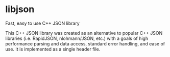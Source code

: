 # libjson
Fast, easy to use C++ JSON library

This C++ JSON library was created as an alternative to popular C++ JSON libraries (i.e. RapidJSON, nlohmann/JSON, etc.) with a goals of high performance parsing and data access, standard error handling, and ease of use. It is implemented as a single header file.

